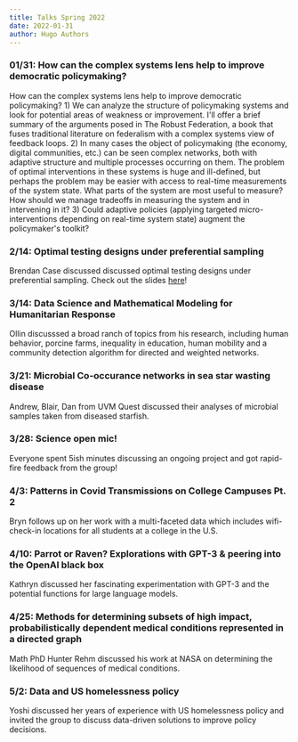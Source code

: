 ```yaml
---
title: Talks Spring 2022
date: 2022-01-31
author: Hugo Authors
---
```


### 01/31: How can the complex systems lens help to improve democratic policymaking?

How can the complex systems lens help to improve democratic policymaking? 1) We can analyze the structure of policymaking systems and look for potential areas of weakness or improvement. I'll offer a brief summary of the arguments posed in The Robust Federation, a book that fuses traditional literature on federalism with a complex systems view of feedback loops. 2) In many cases the object of policymaking (the economy, digital communities, etc.) can be seen complex networks, both with adaptive structure and multiple processes occurring on them. The problem of optimal interventions in these systems is huge and ill-defined, but perhaps the problem may be easier with access to real-time measurements of the system state. What parts of the system are most useful to measure? How should we manage tradeoffs in measuring the system and in intervening in it? 3) Could adaptive policies (applying targeted micro-interventions depending on real-time system state) augment the policymaker's toolkit?

### 2/14: Optimal testing designs under preferential sampling

Brendan Case discussed discussed optimal testing designs under preferential sampling. Check out the slides [here](https://brendandaisy.github.io/assets/pdf/scraps-2-14-2022.pdf)!

### 3/14: Data Science and Mathematical Modeling for Humanitarian Response

Ollin discusssed a broad ranch of topics from his research, including human behavior, porcine farms, inequality in education, human mobility and a community detection algorithm for directed and weighted networks.

### 3/21: Microbial Co-occurance networks in sea star wasting disease

Andrew, Blair, Dan from UVM Quest discussed their analyses of microbial samples taken from diseased starfish.


### 3/28: Science open mic!

Everyone spent 5ish minutes discussing an ongoing project and got rapid-fire feedback from the group! 

### 4/3: Patterns in Covid Transmissions on College Campuses Pt. 2

Bryn follows up on her work with a multi-faceted data which includes wifi-check-in locations 
for all students at a college in the U.S.

### 4/10: Parrot or Raven? Explorations with GPT-3 & peering into the OpenAI black box

Kathryn discussed her fascinating experimentation with GPT-3 and the potential functions for large language models.

### 4/25: Methods for determining subsets of high impact, probabilistically dependent medical conditions represented in a directed graph

Math PhD Hunter Rehm discussed his work at NASA on determining the likelihood of sequences of medical conditions.

### 5/2: Data and US homelessness policy

Yoshi discussed her years of experience with US homelessness policy and invited the group to discuss data-driven solutions to improve policy decisions.